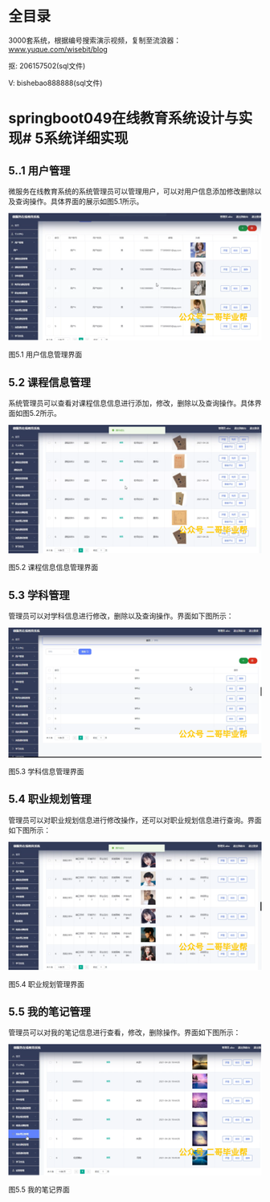 # 全目录

3000套系统，根据编号搜索演示视频，复制至流浪器：www.yuque.com/wisebit/blog


<p>抠: 206157502(sql文件)</p>
<p>V: bishebao888888(sql文件)</p>


# springboot049在线教育系统设计与实现# 5系统详细实现
## 5..1 用户管理
微服务在线教育系统的系统管理员可以管理用户，可以对用户信息添加修改删除以及查询操作。具体界面的展示如图5.1所示。

![](/md/blog.009.png)

图5.1 用户信息管理界面
## 5.2 课程信息管理
系统管理员可以查看对课程信息信息进行添加，修改，删除以及查询操作。具体界面如图5.2所示。

![](/md/blog.010.png)

图5.2 课程信息信息管理界面
## 5.3 学科管理
管理员可以对学科信息进行修改，删除以及查询操作。界面如下图所示：

![](/md/blog.011.png)

图5.3 学科信息管理界面
## 5.4 职业规划管理
管理员可以对职业规划信息进行修改操作，还可以对职业规划信息进行查询。界面如下图所示：

![](/md/blog.012.png)

图5.4 职业规划管理界面

## 5.5 我的笔记管理
管理员可以对我的笔记信息进行查看，修改，删除操作。界面如下图所示：

![](/md/blog.013.png)

图5.5 我的笔记界面













